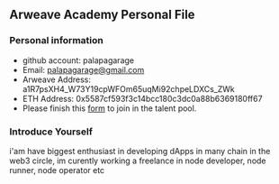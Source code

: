 ## Arweave Academy Personal File

### Personal information

- github account: palapagarage
- Email: palapagarage@gmail.com
- Arweave Address: a1R7psXH4_W73Y19cpWFOm65uqMi92chpeLDXCs_ZWk
- ETH Address: 0x5587cf593f3c14bcc180c3dc0a88b6369180ff67
- Please finish this [form](https://docs.google.com/forms/d/e/1FAIpQLSfWA5fIIcBgmRppm3jNz5vmf9Mai_QMVil-2pO4r7YKn_Zhtw/viewform?usp=sf_link) to join in the talent pool.

### Introduce Yourself
 i'am have biggest enthusiast in developing dApps in many chain in the web3 circle, im curently working a freelance in node developer, node runner, node operator etc